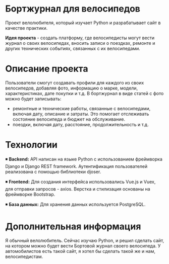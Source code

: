 # Бортжурнал для велосипедов
Проект велолюбителя, который изучает Python и разрабатывает сайт в качестве практики. 

**Идея проекта** - создать платформу, где велосипедисты могут вести журнал о своих велосипедах, вносить записи о поездках, ремонте и других технических событиях, связанных с их велосипедами.

# Описание проекта
Пользователи смогут создавать профили для каждого из своих велосипедов, добавляя фото, информацию о марке, модели, характеристиках, дате покупки и т.д.
В бортжурнал в виде статей с фото можно будет записывать:
- ремонтные и технические работы, связанные с велосипедами, включая дату, описание и затраты. Это помогает отслеживать состояние велосипеда и бюджет на обслуживание.
- поездки, включая дату, расстояние, продолжительность и т.д.


# Технологии
:black_medium_small_square: **Backend:** API написан на языке Python с использованием фреймворка Django и Django REST framework. Аутентификация пользователей реализована с помощью библиотеки djoser.

:black_medium_small_square: **Frontend:** Для создания интерфейса использовались Vue.js и Vuex, для отправки запросов - axios. Верстка и стилизация основаны на фреймворке Bootstrap.

:black_medium_small_square: **База данных:** Для хранения данных используется PostgreSQL.


# Дополнительная информация
Я обычный велолюбитель. Сейчас изучаю Python, и решил сделать сайт, на котором можно будет вести Бортовой журнал своего велосипеда. У автомобилистов есть такой сайт, я хотел бы сделать такой же и нам, велосипедистам.

